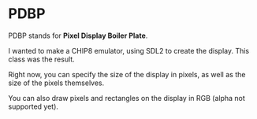 # PDBP
PDBP stands for **Pixel Display Boiler Plate**.

I wanted to make a CHIP8 emulator, using SDL2 to create the display. This class was the result.

Right now, you can specify the size of the display in pixels, as well as the size of the pixels themselves.

You can also draw pixels and rectangles on the display in RGB (alpha not supported yet).
